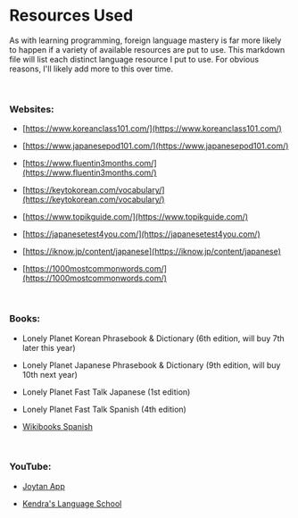 # Resources Used

As with learning programming, foreign language mastery is far more likely to happen if a variety of available resources are put to use. This markdown file will list each distinct language resource I put to use. For obvious reasons, I'll likely add more to this over time.

&nbsp;
### Websites:

* [https://www.koreanclass101.com/](https://www.koreanclass101.com/)

* [https://www.japanesepod101.com/](https://www.japanesepod101.com/)

* [https://www.fluentin3months.com/](https://www.fluentin3months.com/)

* [https://keytokorean.com/vocabulary/](https://keytokorean.com/vocabulary/)

* [https://www.topikguide.com/](https://www.topikguide.com/)

* [https://japanesetest4you.com/](https://japanesetest4you.com/)

* [https://iknow.jp/content/japanese](https://iknow.jp/content/japanese)

* [https://1000mostcommonwords.com/](https://1000mostcommonwords.com/)

&nbsp;

### Books:

* Lonely Planet Korean Phrasebook & Dictionary (6th edition, will buy 7th later this year)

* Lonely Planet Japanese Phrasebook & Dictionary (9th edition, will buy 10th next year)

* Lonely Planet Fast Talk Japanese (1st edition)

* Lonely Planet Fast Talk Spanish (4th edition)

* [Wikibooks Spanish](https://en.wikibooks.org/wiki/Spanish)

&nbsp;

### YouTube:

* [Joytan App](https://www.youtube.com/channel/UC0bLbtTI9uni3bNRPIJQAqA)

* [Kendra's Language School](https://www.youtube.com/channel/UCTYQzAi6YOcgv2mkzsfzmpA/)

